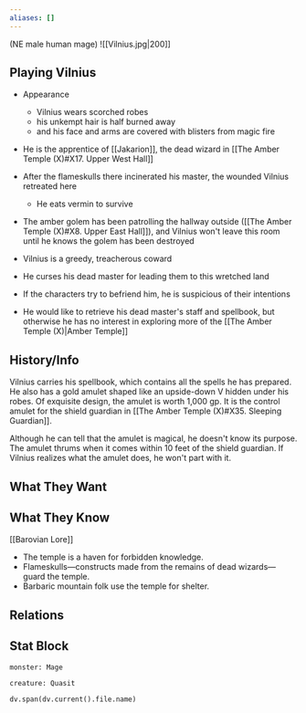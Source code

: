 ```yaml
---
aliases: []
---
```


(NE male human mage)
![[Vilnius.jpg|200]]
## Playing Vilnius

- Appearance
	- Vilnius wears scorched robes
	- his unkempt hair is half burned away
	- and his face and arms are covered with blisters from magic fire
- He is the apprentice of [[Jakarion]], the dead wizard in [[The Amber Temple (X)#X17. Upper West Hall]]
- After the flameskulls there incinerated his master, the wounded Vilnius retreated here
	- He eats vermin to survive
- The amber golem has been patrolling the hallway outside ([[The Amber Temple (X)#X8. Upper East Hall]]), and Vilnius won't leave this room until he knows the golem has been destroyed

- Vilnius is a greedy, treacherous coward
- He curses his dead master for leading them to this wretched land
- If the characters try to befriend him, he is suspicious of their intentions
- He would like to retrieve his dead master's staff and spellbook, but otherwise he has no interest in exploring more of the [[The Amber Temple (X)|Amber Temple]]

## History/Info

Vilnius carries his spellbook, which contains all the spells he has prepared. He also has a gold amulet shaped like an upside-down V hidden under his robes. Of exquisite design, the amulet is worth 1,000 gp. It is the control amulet for the shield guardian in [[The Amber Temple (X)#X35. Sleeping Guardian]].

Although he can tell that the amulet is magical, he doesn't know its purpose. The amulet thrums when it comes within 10 feet of the shield guardian. If Vilnius realizes what the amulet does, he won't part with it.

## What They Want

## What They Know
[[Barovian Lore]]

- The temple is a haven for forbidden knowledge.
- Flameskulls—constructs made from the remains of dead wizards—guard the temple.
- Barbaric mountain folk use the temple for shelter.
## Relations

## Stat Block

```statblock
monster: Mage
```

```statblock
creature: Quasit
```

```dataviewjs
dv.span(dv.current().file.name)
```
